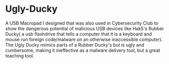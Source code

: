 # Ugly-Ducky
A USB Macropad I designed that was also used in Cybersecurity Club to show the dangerous potential of malicious USB devices like Hak5's Rubber Ducky( a usb flashdrive that tells a computer that it is a keyboard and mouse run foreign code/malware on an otherwise inaccessible computer). The Ugly Ducky mimics parts of a Rubber Ducky's but is ugly and cumbersome, making it ineffective as a malware delivery tool, but a great teaching tool.
